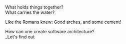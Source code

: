 What holds things together?  
What carries the water?  

Like the Romans knew:  Good arches, and some cement!

How can one create software architecture?  
_Let's find out
